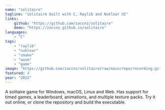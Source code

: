 ```yaml
---
name: "solitaire"
tagline: "solitaire built with C, Raylib and Nuklear UI"
links:
    github: "https://github.com/zaccnz/solitaire"
    demo: "https://zaccnz.github.io/solitaire"
languages:
    - "C"
tags:
    - "raylib"
    - "nuklear"
    - "cmake"
    - "wasm"
    - "game"
image: "https://github.com/zaccnz/solitaire/raw/main/repo/recording.gif"
featured: 4
year: "2022"
---
```


A solitaire game for Windows, macOS, Linux and Web.  Has support for timed games, a leaderboard, animations, and multiple texture packs.
Try it out online, or clone the repository and build the executable.
